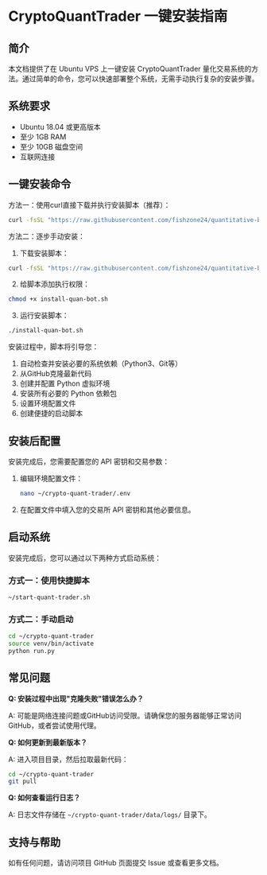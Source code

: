 # CryptoQuantTrader 一键安装指南

## 简介

本文档提供了在 Ubuntu VPS 上一键安装 CryptoQuantTrader 量化交易系统的方法。通过简单的命令，您可以快速部署整个系统，无需手动执行复杂的安装步骤。

## 系统要求

- Ubuntu 18.04 或更高版本
- 至少 1GB RAM
- 至少 10GB 磁盘空间
- 互联网连接

## 一键安装命令

方法一：使用curl直接下载并执行安装脚本（推荐）：

```bash
curl -fsSL "https://raw.githubusercontent.com/fishzone24/quantitative-bot/main/install-quan-bot.sh?t=$(date +%s)" -o install-quan-bot.sh && chmod +x install-quan-bot.sh && ./install-quan-bot.sh
```

方法二：逐步手动安装：

1. 下载安装脚本：
```bash
curl -fsSL "https://raw.githubusercontent.com/fishzone24/quantitative-bot/main/install-quan-bot.sh?t=$(date +%s)" -o install-quan-bot.sh
```

2. 给脚本添加执行权限：
```bash
chmod +x install-quan-bot.sh
```

3. 运行安装脚本：
```bash
./install-quan-bot.sh
```

安装过程中，脚本将引导您：
1. 自动检查并安装必要的系统依赖（Python3、Git等）
2. 从GitHub克隆最新代码
3. 创建并配置 Python 虚拟环境
4. 安装所有必要的 Python 依赖包
5. 设置环境配置文件
6. 创建便捷的启动脚本

## 安装后配置

安装完成后，您需要配置您的 API 密钥和交易参数：

1. 编辑环境配置文件：
   ```bash
   nano ~/crypto-quant-trader/.env
   ```
   
2. 在配置文件中填入您的交易所 API 密钥和其他必要信息。

## 启动系统

安装完成后，您可以通过以下两种方式启动系统：

### 方式一：使用快捷脚本

```bash
~/start-quant-trader.sh
```

### 方式二：手动启动

```bash
cd ~/crypto-quant-trader
source venv/bin/activate
python run.py
```

## 常见问题

**Q: 安装过程中出现"克隆失败"错误怎么办？**

A: 可能是网络连接问题或GitHub访问受限。请确保您的服务器能够正常访问GitHub，或者尝试使用代理。

**Q: 如何更新到最新版本？**

A: 进入项目目录，然后拉取最新代码：
```bash
cd ~/crypto-quant-trader
git pull
```

**Q: 如何查看运行日志？**

A: 日志文件存储在 `~/crypto-quant-trader/data/logs/` 目录下。

## 支持与帮助

如有任何问题，请访问项目 GitHub 页面提交 Issue 或查看更多文档。 